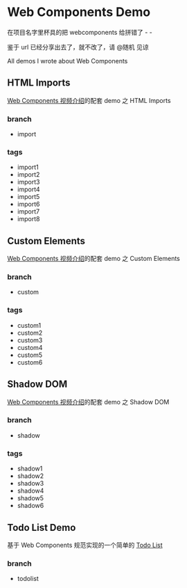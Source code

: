 # Web Components Demo

在项目名字里杯具的把 webcomponents 给拼错了 - -

鉴于 url 已经分享出去了，就不改了，请 @随机 见谅

All demos I wrote about Web Components

## HTML Imports

[Web Components 视频介绍](http://www.tudou.com/plcover/r0pA0z77CgM/)的配套 demo 之 HTML Imports

### branch

* import

### tags

* import1
* import2
* import3
* import4
* import5
* import6
* import7
* import8

## Custom Elements

[Web Components 视频介绍](http://www.tudou.com/plcover/r0pA0z77CgM/)的配套 demo 之 Custom Elements

### branch

* custom

### tags

* custom1
* custom2
* custom3
* custom4
* custom5
* custom6

## Shadow DOM

[Web Components 视频介绍](http://www.tudou.com/plcover/r0pA0z77CgM/)的配套 demo 之 Shadow DOM

### branch

* shadow

### tags

* shadow1
* shadow2
* shadow3
* shadow4
* shadow5
* shadow6

## Todo List Demo

基于 Web Components 规范实现的一个简单的 [Todo List](http://jinjiang.github.io/webcompoents-demo/todolist)

### branch

* todolist


